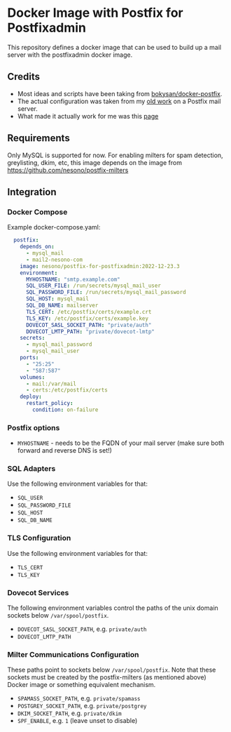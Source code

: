 # Docker Image with Postfix for Postfixadmin

This repository defines a docker image that can be used to build up a mail server with the postfixadmin docker image.

## Credits

* Most ideas and scripts have been taking from [bokysan/docker-postfix](https://github.com/bokysan/docker-postfix).  
* The actual configuration was taken from my [old work](https://www.nesono.com/node/276) on a Postfix mail server.  
* What made it actually work for me was this [page](https://www.postfix.org/SASL_README.html)  

## Requirements

Only MySQL is supported for now.
For enabling milters for spam detection, greylisting, dkim, etc, this image depends on the image from https://github.com/nesono/postfix-milters

## Integration

### Docker Compose

Example docker-compose.yaml:
```yaml
  postfix:
    depends_on:
      - mysql_mail
      - mail2-nesono-com
    image: nesono/postfix-for-postfixadmin:2022-12-23.3
    environment:
      MYHOSTNAME: "smtp.example.com"
      SQL_USER_FILE: /run/secrets/mysql_mail_user
      SQL_PASSWORD_FILE: /run/secrets/mysql_mail_password
      SQL_HOST: mysql_mail
      SQL_DB_NAME: mailserver
      TLS_CERT: /etc/postfix/certs/example.crt
      TLS_KEY: /etc/postfix/certs/example.key
      DOVECOT_SASL_SOCKET_PATH: "private/auth"
      DOVECOT_LMTP_PATH: "private/dovecot-lmtp"
    secrets:
      - mysql_mail_password
      - mysql_mail_user
    ports:
      - "25:25"
      - "587:587"
    volumes:
      - mail:/var/mail
      - certs:/etc/postfix/certs
    deploy:
      restart_policy:
        condition: on-failure
```
### Postfix options
* `MYHOSTNAME` - needs to be the FQDN of your mail server (make sure both forward and reverse DNS is set!)

### SQL Adapters

Use the following environment variables for that:
* `SQL_USER`
* `SQL_PASSWORD_FILE`
* `SQL_HOST`
* `SQL_DB_NAME`

### TLS Configuration

Use the following environment variables for that:
* `TLS_CERT`
* `TLS_KEY`

### Dovecot Services

The following environment variables control the paths of the unix domain sockets below `/var/spool/postfix`.
* `DOVECOT_SASL_SOCKET_PATH`, e.g. `private/auth`
* `DOVECOT_LMTP_PATH`

### Milter Communications Configuration

These paths point to sockets below `/var/spool/postfix`. Note that these sockets must be created by the postfix-milters
(as mentioned above) Docker image or something equivalent mechanism.

* `SPAMASS_SOCKET_PATH`, e.g. `private/spamass`
* `POSTGREY_SOCKET_PATH`, e.g. `private/postgrey`
* `DKIM_SOCKET_PATH`, e.g. `private/dkim`
* `SPF_ENABLE`, e.g. `1` (leave unset to disable)
